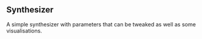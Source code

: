 ## Synthesizer

A simple synthesizer with parameters that can be tweaked as well as some visualisations.
